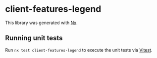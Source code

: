 # client-features-legend

This library was generated with [Nx](https://nx.dev).

## Running unit tests

Run `nx test client-features-legend` to execute the unit tests via [Vitest](https://vitest.dev/).
